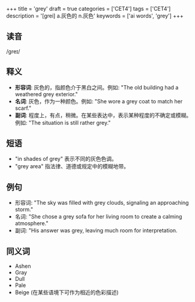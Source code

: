 +++
title = 'grey'
draft = true
categories = ['CET4']
tags = ['CET4']
description = '[grei] a.灰色的 n.灰色'
keywords = ['ai words', 'grey']
+++

## 读音
/ɡreɪ/

## 释义
- **形容词**: 灰色的，指颜色介于黑白之间。例如: "The old building had a weathered grey exterior."
- **名词**: 灰色，作为一种颜色。例如: "She wore a grey coat to match her scarf."
- **副词**: 程度上，有点，稍微。在某些表达中，表示某种程度的不确定或模糊。例如: "The situation is still rather grey."

## 短语
- "in shades of grey" 表示不同的灰色色调。
- "grey area" 指法律、道德或规定中的模糊地带。

## 例句
- 形容词: "The sky was filled with grey clouds, signaling an approaching storm."
- 名词: "She chose a grey sofa for her living room to create a calming atmosphere."
- 副词: "His answer was grey, leaving much room for interpretation.

## 同义词
- Ashen
- Gray
- Dull
- Pale
- Beige (在某些语境下可作为相近的色彩描述)
